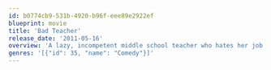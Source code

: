 ```yaml
---
id: b0774cb9-531b-4920-b96f-eee89e2922ef
blueprint: movie
title: 'Bad Teacher'
release_date: '2011-05-16'
overview: 'A lazy, incompetent middle school teacher who hates her job and her students is forced to return to her job to make enough money for a boob job after her rich fiancé dumps her.'
genres: '[{"id": 35, "name": "Comedy"}]'
---
```

